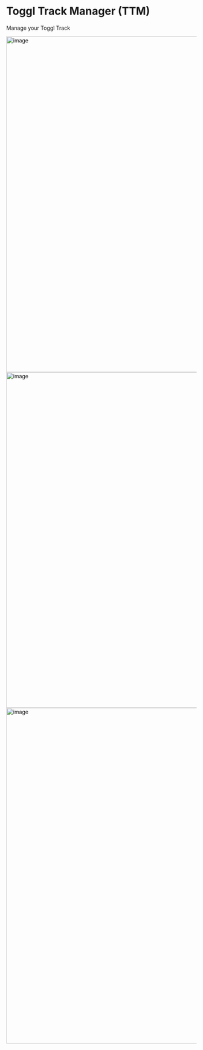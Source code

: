 # Toggl Track Manager (TTM)

Manage your Toggl Track

<img width="886" alt="image" src="https://github.com/rifatc/raycast-toggl-track-extension/assets/77101056/01c80159-7d5d-4329-b2f9-408bff5dd9c4">

<img width="886" alt="image" src="https://github.com/rifatc/raycast-toggl-track-extension/assets/77101056/31621f9d-08ca-4863-b9d9-7358a36648f4">

<img width="886" alt="image" src="https://github.com/rifatc/raycast-toggl-track-extension/assets/77101056/278aa6a5-c2db-4bf9-a73a-05d891a4d86b">
